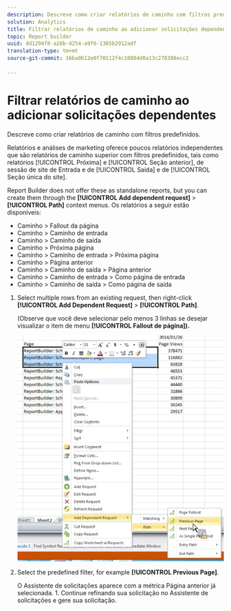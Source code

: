 ```yaml
---
description: Descreve como criar relatórios de caminho com filtros predefinidos.
solution: Analytics
title: Filtrar relatórios de caminho ao adicionar solicitações dependentes
topic: Report builder
uuid: dd1294f8-a26b-4254-a9f6-1365b2912adf
translation-type: tm+mt
source-git-commit: 16ba0b12e0f70112f4c10804d0a13c278388ecc2

---
```



# Filtrar relatórios de caminho ao adicionar solicitações dependentes

Descreve como criar relatórios de caminho com filtros predefinidos.

Relatórios e análises de marketing oferece poucos relatórios independentes que são relatórios de caminho superior com filtros predefinidos, tais como relatórios [!UICONTROL Próxima] e [!UICONTROL Seção anterior], de sessão de site de Entrada e de [!UICONTROL Saída] e de [!UICONTROL Seção única do site].

Report Builder does not offer these as standalone reports, but you can create them through the **[!UICONTROL Add dependent request]** &gt; **[!UICONTROL Path]** context menus. Os relatórios a seguir estão disponíveis:

* Caminho &gt; Fallout da página
* Caminho &gt; Caminho de entrada
* Caminho &gt; Caminho de saída
* Caminho &gt; Próxima página
* Caminho &gt; Caminho de entrada &gt; Próxima página
* Caminho &gt; Página anterior
* Caminho &gt; Caminho de saída &gt; Página anterior
* Caminho &gt; Caminho de entrada &gt; Como página de entrada
* Caminho &gt; Caminho de saída &gt; Como página de saída

1. Select multiple rows from an existing request, then right-click **[!UICONTROL Add Dependent Request]** &gt; **[!UICONTROL Path]**.

    (Observe que você deve selecionar pelo menos 3 linhas se desejar visualizar o item de menu **[!UICONTROL Fallout de página]).**

   ![](assets/dependen_request.png)

1. Select the predefined filter, for example **[!UICONTROL Previous Page]**.

   O Assistente de solicitações aparece com a métrica Página anterior já selecionada. 1. Continue refinando sua solicitação no Assistente de solicitações e gere sua solicitação.
